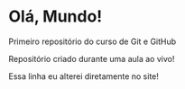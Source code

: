 # Olá, Mundo!
 Primeiro repositório do curso de Git e GitHub

 Repositório criado durante uma aula ao vivo!

 Essa linha eu alterei diretamente no site!
